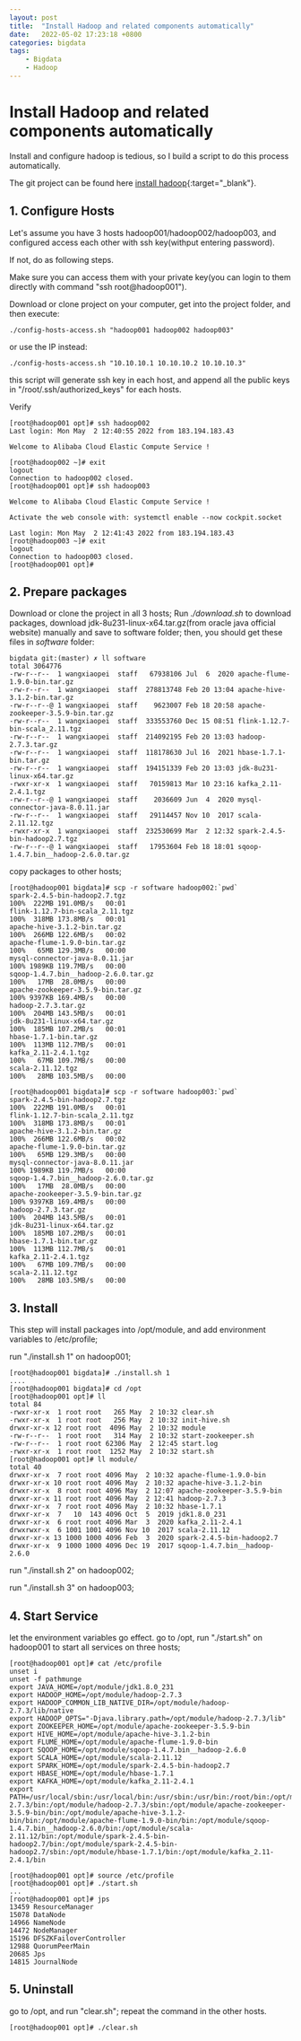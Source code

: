 ```yaml
---
layout: post
title:  "Install Hadoop and related components automatically"
date:   2022-05-02 17:23:18 +0800
categories: bigdata
tags:
    - Bigdata
    - Hadoop
---
```

# Install Hadoop and related components automatically

Install and configure hadoop is tedious, so I build a script to do this process automatically.

The git project can be found here [install hadoop](https://github.com/bournewang/install_hadoop){:target="_blank"}.

## 1. Configure Hosts
Let's assume you have 3 hosts  hadoop001/hadoop002/hadoop003, and configured access each other with ssh key(withput entering password).

If not, do as following steps.

Make sure you can access them with your private key(you can login to them directly with command "ssh root@hadoop001").

Download or clone project on your computer, get into the project folder, and then execute:
```shell
./config-hosts-access.sh "hadoop001 hadoop002 hadoop003"
```
or use the IP instead:
```shell
./config-hosts-access.sh "10.10.10.1 10.10.10.2 10.10.10.3"
```
this script will generate ssh key in each host, and append all the public keys in "/root/.ssh/authorized_keys" for each hosts.

Verify
```shell
[root@hadoop001 opt]# ssh hadoop002
Last login: Mon May  2 12:40:55 2022 from 183.194.183.43

Welcome to Alibaba Cloud Elastic Compute Service !

[root@hadoop002 ~]# exit
logout
Connection to hadoop002 closed.
[root@hadoop001 opt]# ssh hadoop003

Welcome to Alibaba Cloud Elastic Compute Service !

Activate the web console with: systemctl enable --now cockpit.socket

Last login: Mon May  2 12:41:43 2022 from 183.194.183.43
[root@hadoop003 ~]# exit
logout
Connection to hadoop003 closed.
[root@hadoop001 opt]#
```

## 2. Prepare packages
Download or clone the project in all 3 hosts;
Run _./download.sh_ to download packages,
download jdk-8u231-linux-x64.tar.gz(from oracle java official website) manually and save to software folder;
then, you should get these files in _software_ folder:
```shell
bigdata git:(master) ✗ ll software
total 3064776
-rw-r--r--  1 wangxiaopei  staff   67938106 Jul  6  2020 apache-flume-1.9.0-bin.tar.gz
-rw-r--r--  1 wangxiaopei  staff  278813748 Feb 20 13:04 apache-hive-3.1.2-bin.tar.gz
-rw-r--r--@ 1 wangxiaopei  staff    9623007 Feb 18 20:58 apache-zookeeper-3.5.9-bin.tar.gz
-rw-r--r--  1 wangxiaopei  staff  333553760 Dec 15 08:51 flink-1.12.7-bin-scala_2.11.tgz
-rw-r--r--  1 wangxiaopei  staff  214092195 Feb 20 13:03 hadoop-2.7.3.tar.gz
-rw-r--r--  1 wangxiaopei  staff  118178630 Jul 16  2021 hbase-1.7.1-bin.tar.gz
-rw-r--r--  1 wangxiaopei  staff  194151339 Feb 20 13:03 jdk-8u231-linux-x64.tar.gz
-rwxr-xr-x  1 wangxiaopei  staff   70159813 Mar 10 23:16 kafka_2.11-2.4.1.tgz
-rw-r--r--@ 1 wangxiaopei  staff    2036609 Jun  4  2020 mysql-connector-java-8.0.11.jar
-rw-r--r--  1 wangxiaopei  staff   29114457 Nov 10  2017 scala-2.11.12.tgz
-rwxr-xr-x  1 wangxiaopei  staff  232530699 Mar  2 12:32 spark-2.4.5-bin-hadoop2.7.tgz
-rw-r--r--@ 1 wangxiaopei  staff   17953604 Feb 18 18:01 sqoop-1.4.7.bin__hadoop-2.6.0.tar.gz
```

copy packages to other hosts;
```shell
[root@hadoop001 bigdata]# scp -r software hadoop002:`pwd`
spark-2.4.5-bin-hadoop2.7.tgz                                        100%  222MB 191.0MB/s   00:01
flink-1.12.7-bin-scala_2.11.tgz                                      100%  318MB 173.8MB/s   00:01
apache-hive-3.1.2-bin.tar.gz                                         100%  266MB 122.6MB/s   00:02
apache-flume-1.9.0-bin.tar.gz                                        100%   65MB 129.3MB/s   00:00
mysql-connector-java-8.0.11.jar                                      100% 1989KB 119.7MB/s   00:00
sqoop-1.4.7.bin__hadoop-2.6.0.tar.gz                                 100%   17MB  28.0MB/s   00:00
apache-zookeeper-3.5.9-bin.tar.gz                                    100% 9397KB 169.4MB/s   00:00
hadoop-2.7.3.tar.gz                                                  100%  204MB 143.5MB/s   00:01
jdk-8u231-linux-x64.tar.gz                                           100%  185MB 107.2MB/s   00:01
hbase-1.7.1-bin.tar.gz                                               100%  113MB 112.7MB/s   00:01
kafka_2.11-2.4.1.tgz                                                 100%   67MB 109.7MB/s   00:00
scala-2.11.12.tgz                                                    100%   28MB 103.5MB/s   00:00

[root@hadoop001 bigdata]# scp -r software hadoop003:`pwd`
spark-2.4.5-bin-hadoop2.7.tgz                                        100%  222MB 191.0MB/s   00:01
flink-1.12.7-bin-scala_2.11.tgz                                      100%  318MB 173.8MB/s   00:01
apache-hive-3.1.2-bin.tar.gz                                         100%  266MB 122.6MB/s   00:02
apache-flume-1.9.0-bin.tar.gz                                        100%   65MB 129.3MB/s   00:00
mysql-connector-java-8.0.11.jar                                      100% 1989KB 119.7MB/s   00:00
sqoop-1.4.7.bin__hadoop-2.6.0.tar.gz                                 100%   17MB  28.0MB/s   00:00
apache-zookeeper-3.5.9-bin.tar.gz                                    100% 9397KB 169.4MB/s   00:00
hadoop-2.7.3.tar.gz                                                  100%  204MB 143.5MB/s   00:01
jdk-8u231-linux-x64.tar.gz                                           100%  185MB 107.2MB/s   00:01
hbase-1.7.1-bin.tar.gz                                               100%  113MB 112.7MB/s   00:01
kafka_2.11-2.4.1.tgz                                                 100%   67MB 109.7MB/s   00:00
scala-2.11.12.tgz                                                    100%   28MB 103.5MB/s   00:00

```
## 3. Install

This step will install packages into /opt/module, and add environment variables to /etc/profile;

run "./install.sh 1" on hadoop001;
```shell
[root@hadoop001 bigdata]# ./install.sh 1
....
[root@hadoop001 bigdata]# cd /opt
[root@hadoop001 opt]# ll
total 84
-rwxr-xr-x  1 root root   265 May  2 10:32 clear.sh
-rwxr-xr-x  1 root root   256 May  2 10:32 init-hive.sh
drwxr-xr-x 12 root root  4096 May  2 10:32 module
-rw-r--r--  1 root root   314 May  2 10:32 start-zookeeper.sh
-rw-r--r--  1 root root 62306 May  2 12:45 start.log
-rwxr-xr-x  1 root root  1252 May  2 10:32 start.sh
[root@hadoop001 opt]# ll module/
total 40
drwxr-xr-x  7 root root 4096 May  2 10:32 apache-flume-1.9.0-bin
drwxr-xr-x 10 root root 4096 May  2 10:32 apache-hive-3.1.2-bin
drwxr-xr-x  8 root root 4096 May  2 12:07 apache-zookeeper-3.5.9-bin
drwxr-xr-x 11 root root 4096 May  2 12:41 hadoop-2.7.3
drwxr-xr-x  7 root root 4096 May  2 10:32 hbase-1.7.1
drwxr-xr-x  7   10  143 4096 Oct  5  2019 jdk1.8.0_231
drwxr-xr-x  6 root root 4096 Mar  3  2020 kafka_2.11-2.4.1
drwxrwxr-x  6 1001 1001 4096 Nov 10  2017 scala-2.11.12
drwxr-xr-x 13 1000 1000 4096 Feb  3  2020 spark-2.4.5-bin-hadoop2.7
drwxr-xr-x  9 1000 1000 4096 Dec 19  2017 sqoop-1.4.7.bin__hadoop-2.6.0
```
run "./install.sh 2" on hadoop002;

run "./install.sh 3" on hadoop003;


## 4. Start Service
let the environment variables go effect.
go to /opt, run "./start.sh" on hadoop001 to start all services on three hosts;
```shell
[root@hadoop001 opt]# cat /etc/profile
unset i
unset -f pathmunge
export JAVA_HOME=/opt/module/jdk1.8.0_231
export HADOOP_HOME=/opt/module/hadoop-2.7.3
export HADOOP_COMMON_LIB_NATIVE_DIR=/opt/module/hadoop-2.7.3/lib/native
export HADOOP_OPTS="-Djava.library.path=/opt/module/hadoop-2.7.3/lib"
export ZOOKEEPER_HOME=/opt/module/apache-zookeeper-3.5.9-bin
export HIVE_HOME=/opt/module/apache-hive-3.1.2-bin
export FLUME_HOME=/opt/module/apache-flume-1.9.0-bin
export SQOOP_HOME=/opt/module/sqoop-1.4.7.bin__hadoop-2.6.0
export SCALA_HOME=/opt/module/scala-2.11.12
export SPARK_HOME=/opt/module/spark-2.4.5-bin-hadoop2.7
export HBASE_HOME=/opt/module/hbase-1.7.1
export KAFKA_HOME=/opt/module/kafka_2.11-2.4.1
export PATH=/usr/local/sbin:/usr/local/bin:/usr/sbin:/usr/bin:/root/bin:/opt/module/jdk1.8.0_231/bin:/opt/module/hadoop-2.7.3/bin:/opt/module/hadoop-2.7.3/sbin:/opt/module/apache-zookeeper-3.5.9-bin/bin:/opt/module/apache-hive-3.1.2-bin/bin:/opt/module/apache-flume-1.9.0-bin/bin:/opt/module/sqoop-1.4.7.bin__hadoop-2.6.0/bin:/opt/module/scala-2.11.12/bin:/opt/module/spark-2.4.5-bin-hadoop2.7/bin:/opt/module/spark-2.4.5-bin-hadoop2.7/sbin:/opt/module/hbase-1.7.1/bin:/opt/module/kafka_2.11-2.4.1/bin

[root@hadoop001 opt]# source /etc/profile
[root@hadoop001 opt]# ./start.sh
...
[root@hadoop001 opt]# jps
13459 ResourceManager
15078 DataNode
14966 NameNode
14472 NodeManager
15196 DFSZKFailoverController
12988 QuorumPeerMain
20685 Jps
14815 JournalNode
```

## 5. Uninstall
go to /opt, and run "clear.sh"; repeat the command in the other hosts.
```shell
[root@hadoop001 opt]# ./clear.sh
```
